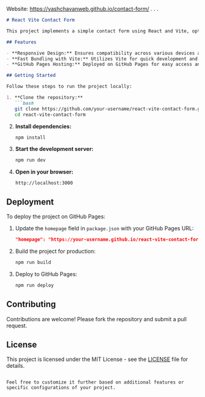 Website: https://yashchavanweb.github.io/contact-form/
.
.
.


```markdown
# React Vite Contact Form

This project implements a simple contact form using React and Vite, optimized for fast bundling and performance. It allows users to submit inquiries or messages conveniently through a streamlined user interface.

## Features

- **Responsive Design:** Ensures compatibility across various devices and screen sizes.
- **Fast Bundling with Vite:** Utilizes Vite for quick development and production builds.
- **GitHub Pages Hosting:** Deployed on GitHub Pages for easy access and sharing.

## Getting Started

Follow these steps to run the project locally:

1. **Clone the repository:**
   ```bash
   git clone https://github.com/your-username/react-vite-contact-form.git
   cd react-vite-contact-form
   ```

2. **Install dependencies:**
   ```bash
   npm install
   ```

3. **Start the development server:**
   ```bash
   npm run dev
   ```

4. **Open in your browser:**
   ```
   http://localhost:3000
   ```

## Deployment

To deploy the project on GitHub Pages:

1. Update the `homepage` field in `package.json` with your GitHub Pages URL:
   ```json
   "homepage": "https://your-username.github.io/react-vite-contact-form/"
   ```

2. Build the project for production:
   ```bash
   npm run build
   ```

3. Deploy to GitHub Pages:
   ```bash
   npm run deploy
   ```

## Contributing

Contributions are welcome! Please fork the repository and submit a pull request.

## License

This project is licensed under the MIT License - see the [LICENSE](LICENSE) file for details.
```

Feel free to customize it further based on additional features or specific configurations of your project.

